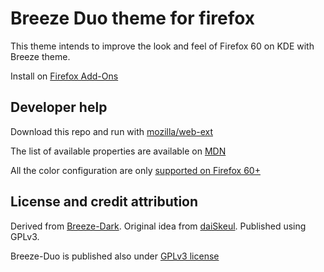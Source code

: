 # Breeze Duo theme for firefox

This theme intends to improve the look and feel of Firefox 60 on KDE with Breeze theme.

Install on [Firefox Add-Ons](https://addons.mozilla.org/en-US/firefox/addon/breeze-duo/)


## Developer help
Download this repo and run with [mozilla/web-ext](https://github.com/mozilla/web-ext)

The list of available properties are available on [MDN](https://developer.mozilla.org/en-US/Add-ons/WebExtensions/manifest.json/theme)

All the color configuration are only [supported on Firefox 60+](https://developer.mozilla.org/en-US/Add-ons/WebExtensions/manifest.json/theme#Colors)

## License and credit attribution
Derived from [Breeze-Dark](https://addons.mozilla.org/en-US/firefox/addon/breeze-dark-theme/). Original idea from [daiSkeul](https://addons.mozilla.org/en-US/firefox/user/daiSKeul/). Published using GPLv3.

Breeze-Duo is published also under [GPLv3 license](https://www.gnu.org/licenses/gpl-3.0.en.html)
